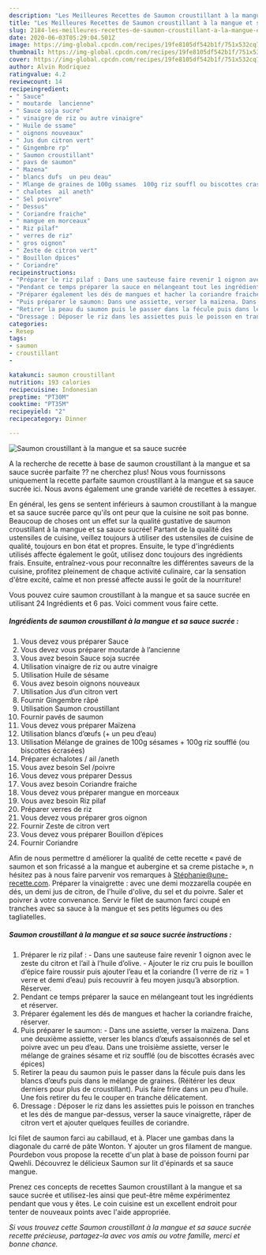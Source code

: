 ```yaml
---
description: "Les Meilleures Recettes de Saumon croustillant à la mangue et sa sauce sucrée"
title: "Les Meilleures Recettes de Saumon croustillant à la mangue et sa sauce sucrée"
slug: 2184-les-meilleures-recettes-de-saumon-croustillant-a-la-mangue-et-sa-sauce-sucree
date: 2020-06-03T05:29:04.501Z
image: https://img-global.cpcdn.com/recipes/19fe8105df542b1f/751x532cq70/saumon-croustillant-a-la-mangue-et-sa-sauce-sucree-photo-principale-de-la-recette.jpg
thumbnail: https://img-global.cpcdn.com/recipes/19fe8105df542b1f/751x532cq70/saumon-croustillant-a-la-mangue-et-sa-sauce-sucree-photo-principale-de-la-recette.jpg
cover: https://img-global.cpcdn.com/recipes/19fe8105df542b1f/751x532cq70/saumon-croustillant-a-la-mangue-et-sa-sauce-sucree-photo-principale-de-la-recette.jpg
author: Alvin Rodriquez
ratingvalue: 4.2
reviewcount: 14
recipeingredient:
- " Sauce"
- " moutarde  lancienne"
- " Sauce soja sucre"
- " vinaigre de riz ou autre vinaigre"
- " Huile de ssame"
- " oignons nouveaux"
- " Jus dun citron vert"
- " Gingembre rp"
- " Saumon croustillant"
- " pavs de saumon"
- " Mazena"
- " blancs dufs  un peu deau"
- " Mlange de graines de 100g ssames  100g riz souffl ou biscottes crases"
- " chalotes  ail aneth"
- " Sel poivre"
- " Dessus"
- " Coriandre fraiche"
- " mangue en morceaux"
- " Riz pilaf"
- " verres de riz"
- " gros oignon"
- " Zeste de citron vert"
- " Bouillon dpices"
- " Coriandre"
recipeinstructions:
- "Préparer le riz pilaf : Dans une sauteuse faire revenir 1 oignon avec le zeste du citron et l’ail à l’huile d’olive. Ajouter le riz cru puis le bouillon d’épice faire roussir puis ajouter l’eau et la coriandre (1 verre de riz = 1 verre et demi d’eau) puis recouvrir à feu moyen jusqu’à absorption. Réserver."
- "Pendant ce temps préparer la sauce en mélangeant tout les ingrédients et réserver."
- "Préparer également les dés de mangues et hacher la coriandre fraiche, réserver."
- "Puis préparer le saumon: Dans une assiette, verser la maïzena. Dans une deuxième assiette, verser les blancs d’œufs assaisonnés de sel et poivre avec un peu d’eau. Dans une troisième assiette, verser le mélange de graines sésame et riz soufflé (ou de biscottes écrasés avec épices)"
- "Retirer la peau du saumon puis le passer dans la fécule puis dans les blancs d’œufs puis dans le mélange de graines. (Réitérer les deux derniers pour plus de croustillant). Puis faire frire dans un peu d’huile. Une fois retirer du feu le couper en tranche délicatement."
- "Dressage : Déposer le riz dans les assiettes puis le poisson en tranches et les dés de mangue par-dessus, verser la sauce vinaigrette, râper de citron vert et ajouter quelques feuilles de coriandre."
categories:
- Resep
tags:
- saumon
- croustillant
- 

katakunci: saumon croustillant  
nutrition: 193 calories
recipecuisine: Indonesian
preptime: "PT30M"
cooktime: "PT35M"
recipeyield: "2"
recipecategory: Dinner

---
```



![Saumon croustillant à la mangue et sa sauce sucrée](https://img-global.cpcdn.com/recipes/19fe8105df542b1f/751x532cq70/saumon-croustillant-a-la-mangue-et-sa-sauce-sucree-photo-principale-de-la-recette.jpg)

A la recherche de recette à base de saumon croustillant à la mangue et sa sauce sucrée parfaite ?? ne cherchez plus! Nous vous fournissons uniquement la recette parfaite saumon croustillant à la mangue et sa sauce sucrée ici. Nous avons également une grande variété de recettes à essayer.

En général, les gens se sentent inférieurs à saumon croustillant à la mangue et sa sauce sucrée parce qu'ils ont peur que la cuisine ne soit pas bonne. Beaucoup de choses ont un effet sur la qualité gustative de saumon croustillant à la mangue et sa sauce sucrée! Partant de la qualité des ustensiles de cuisine, veillez toujours à utiliser des ustensiles de cuisine de qualité, toujours en bon état et propres. Ensuite, le type d'ingrédients utilisés affecte également le goût, utilisez donc toujours des ingrédients frais. Ensuite, entraînez-vous pour reconnaître les différentes saveurs de la cuisine, profitez pleinement de chaque activité culinaire, car la sensation d'être excité, calme et non pressé affecte aussi le goût de la nourriture!

<!--inarticleads1-->

Vous pouvez cuire saumon croustillant à la mangue et sa sauce sucrée en utilisant 24 Ingrédients et 6 pas. Voici comment vous faire cette.

##### Ingrédients de saumon croustillant à la mangue et sa sauce sucrée :

1. Vous devez vous préparer  Sauce
1. Vous devez vous préparer  moutarde à l’ancienne
1. Vous avez besoin  Sauce soja sucrée
1. Utilisation  vinaigre de riz ou autre vinaigre
1. Utilisation  Huile de sésame
1. Vous avez besoin  oignons nouveaux
1. Utilisation  Jus d’un citron vert
1. Fournir  Gingembre râpé
1. Utilisation  Saumon croustillant
1. Fournir  pavés de saumon
1. Vous devez vous préparer  Maïzena
1. Utilisation  blancs d’œufs (+ un peu d’eau)
1. Utilisation  Mélange de graines de 100g sésames + 100g riz soufflé (ou biscottes écrasées)
1. Préparer  échalotes / ail /aneth
1. Vous avez besoin  Sel /poivre
1. Vous devez vous préparer  Dessus
1. Vous avez besoin  Coriandre fraiche
1. Vous devez vous préparer  mangue en morceaux
1. Vous avez besoin  Riz pilaf
1. Préparer  verres de riz
1. Vous devez vous préparer  gros oignon
1. Fournir  Zeste de citron vert
1. Vous devez vous préparer  Bouillon d’épices
1. Fournir  Coriandre


Afin de nous permettre d améliorer la qualité de cette recette « pavé de saumon et son fricassé a la mangue et aubergine et sa creme pistache », n hésitez pas à nous faire parvenir vos remarques à Stéphanie@une-recette.com. Préparer la vinaigrette : avec une demi mozzarella coupée en dés, un demi jus de citron, de l&#39;huile d&#39;olive, du sel et du poivre. Saler et poivrer à votre convenance. Servir le filet de saumon farci coupé en tranches avec sa sauce à la mangue et ses petits légumes ou des tagliatelles. 

<!--inarticleads2-->

##### Saumon croustillant à la mangue et sa sauce sucrée instructions :

1. Préparer le riz pilaf : - Dans une sauteuse faire revenir 1 oignon avec le zeste du citron et l’ail à l’huile d’olive. - Ajouter le riz cru puis le bouillon d’épice faire roussir puis ajouter l’eau et la coriandre (1 verre de riz = 1 verre et demi d’eau) puis recouvrir à feu moyen jusqu’à absorption. Réserver.
1. Pendant ce temps préparer la sauce en mélangeant tout les ingrédients et réserver.
1. Préparer également les dés de mangues et hacher la coriandre fraiche, réserver.
1. Puis préparer le saumon: - Dans une assiette, verser la maïzena. Dans une deuxième assiette, verser les blancs d’œufs assaisonnés de sel et poivre avec un peu d’eau. Dans une troisième assiette, verser le mélange de graines sésame et riz soufflé (ou de biscottes écrasés avec épices)
1. Retirer la peau du saumon puis le passer dans la fécule puis dans les blancs d’œufs puis dans le mélange de graines. (Réitérer les deux derniers pour plus de croustillant). Puis faire frire dans un peu d’huile. Une fois retirer du feu le couper en tranche délicatement.
1. Dressage : Déposer le riz dans les assiettes puis le poisson en tranches et les dés de mangue par-dessus, verser la sauce vinaigrette, râper de citron vert et ajouter quelques feuilles de coriandre.


Ici filet de saumon farci au cabillaud, et à. Placer une gambas dans la diagonale du carré de pâte Wonton. Y ajouter un gros filament de mangue. Pourdebon vous propose la recette d&#39;un plat à base de poisson fourni par Qwehli. Découvrez le délicieux Saumon sur lit d&#39;épinards et sa sauce mangue. 

<!--inarticleads1-->

<p>
Prenez ces concepts de recettes Saumon croustillant à la mangue et sa sauce sucrée et utilisez-les ainsi que peut-être même expérimentez pendant que vous y êtes. Le coin cuisine est un excellent endroit pour tenter de nouveaux points avec l'aide appropriée.
</p>

<p>
<i>Si vous trouvez cette Saumon croustillant à la mangue et sa sauce sucrée recette précieuse, partagez-la avec vos amis ou votre famille, merci et bonne chance.</i>
</p>
